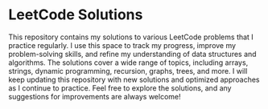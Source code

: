 # LeetCode Solutions  

This repository contains my solutions to various LeetCode problems that I practice regularly. I use this space to track my progress, improve my problem-solving skills, and refine my understanding of data structures and algorithms. The solutions cover a wide range of topics, including arrays, strings, dynamic programming, recursion, graphs, trees, and more. I will keep updating this repository with new solutions and optimized approaches as I continue to practice. Feel free to explore the solutions, and any suggestions for improvements are always welcome!
